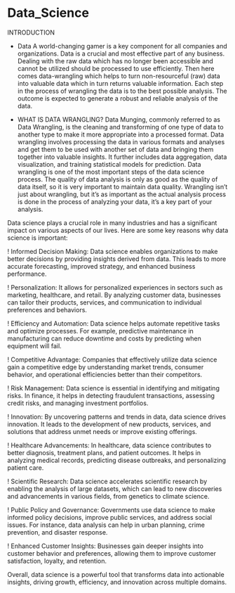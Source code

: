 # Data_Science

INTRODUCTION

* Data
   A world-changing gamer is a key component for all companies and organizations.
Data is a crucial and most effective part of any business. Dealing with the raw data
which has no longer been accessible and cannot be utilized should be processed to use
efficiently. Then here comes data-wrangling which helps to turn non-resourceful (raw)
data into valuable data which in turn returns valuable information. Each step in the
process of wrangling the data is to the best possible analysis. The outcome is expected
to generate a robust and reliable analysis of the data.

* WHAT IS DATA WRANGLING?
Data Munging, commonly referred to as Data Wrangling, is the cleaning and
transforming of one type of data to another type to make it more appropriate into a
processed format. Data wrangling involves processing the data in various formats and
analyses and get them to be used with another set of data and bringing them together
into valuable insights. It further includes data aggregation, data visualization, and
training statistical models for prediction. Data wrangling is one of the most important
steps of the data science process. The quality of data analysis is only as good as the
quality of data itself, so it is very important to maintain data quality. Wrangling isn’t
just about wrangling, but it’s as important as the actual analysis process is done in the
process of analyzing your data, it’s a key part of your analysis.

Data science plays a crucial role in many industries and has a significant impact on various aspects of our lives. Here are some key reasons why data science is important:

 !  Informed Decision Making: Data science enables organizations to make better decisions by providing insights derived from data. This leads to more accurate forecasting, improved strategy, and enhanced business performance.

 !  Personalization: It allows for personalized experiences in sectors such as marketing, healthcare, and retail. By analyzing customer data, businesses can tailor their products, services, and communication to individual preferences and behaviors.

 !  Efficiency and Automation: Data science helps automate repetitive tasks and optimize processes. For example, predictive maintenance in manufacturing can reduce downtime and costs by predicting when equipment will fail.

 !  Competitive Advantage: Companies that effectively utilize data science gain a competitive edge by understanding market trends, consumer behavior, and operational efficiencies better than their competitors.

 !  Risk Management: Data science is essential in identifying and mitigating risks. In finance, it helps in detecting fraudulent transactions, assessing credit risks, and managing investment portfolios.

 !  Innovation: By uncovering patterns and trends in data, data science drives innovation. It leads to the development of new products, services, and solutions that address unmet needs or improve existing offerings.

 !  Healthcare Advancements: In healthcare, data science contributes to better diagnosis, treatment plans, and patient outcomes. It helps in analyzing medical records, predicting disease outbreaks, and personalizing patient care.

 !  Scientific Research: Data science accelerates scientific research by enabling the analysis of large datasets, which can lead to new discoveries and advancements in various fields, from genetics to climate science.

 !  Public Policy and Governance: Governments use data science to make informed policy decisions, improve public services, and address social issues. For instance, data analysis can help in urban planning, crime prevention, and disaster response.

 !  Enhanced Customer Insights: Businesses gain deeper insights into customer behavior and preferences, allowing them to improve customer satisfaction, loyalty, and retention.

Overall, data science is a powerful tool that transforms data into actionable insights, driving growth, efficiency, and innovation across multiple domains.







